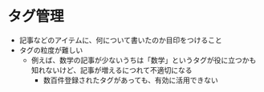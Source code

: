# タグ管理

- 記事などのアイテムに、何について書いたのか目印をつけること
- タグの粒度が難しい
  - 例えば、数学の記事が少ないうちは「数学」というタグが役に立つかも知れないけど、記事が増えるにつれて不適切になる
    - 数百件登録されたタグがあっても、有効に活用できない
